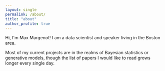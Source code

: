 ```yaml
---
layout: single
permalink: /about/
title: "about"
author_profile: true
---
```


Hi, I'm Max Margenot! I am a data scientist and speaker living in the Boston area.

Most of my current projects are in the realms of Bayesian statistics or generative models, though the list of papers I would like to read grows longer every single day.
